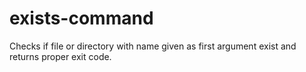 # exists-command
Checks if file or directory with name given as first argument exist and returns proper exit code.
